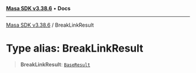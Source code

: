 [**Masa SDK v3.38.6**](../README.md) • **Docs**

***

[Masa SDK v3.38.6](../globals.md) / BreakLinkResult

# Type alias: BreakLinkResult

> **BreakLinkResult**: [`BaseResult`](../interfaces/BaseResult.md)
